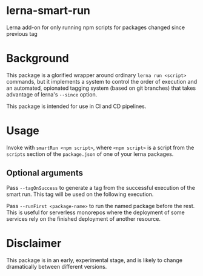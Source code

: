 # lerna-smart-run

Lerna add-on for only running npm scripts for packages changed since previous tag

# Background

This package is a glorified wrapper around ordinary `lerna run <script>` commands,
but it implements a system to control the order of execution and an automated, opionated
tagging system (based on git branches) that takes advantage of lerna's `--since` option.

This package is intended for use in CI and CD pipelines.

# Usage

Invoke with `smartRun <npm script>`, where `<npm script>` is a script from the
`scripts` section of the `package.json` of one of your lerna packages.

## Optional arguments

Pass `--tagOnSuccess` to generate a tag from the successful execution of the smart run.
This tag will be used on the following execution.

Pass `--runFirst <package-name>` to run the named package before the rest. This is useful
for serverless monorepos where the deployment of some services rely on the finished
deployment of another resource.

# Disclaimer

This package is in an early, experimental stage, and is likely to change dramatically
between different versions.
